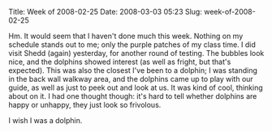 Title: Week of 2008-02-25
Date: 2008-03-03 05:23
Slug: week-of-2008-02-25

Hm. It would seem that I haven't done much this week. Nothing on my
schedule stands out to me; only the purple patches of my class time. I
did visit Shedd (again) yesterday, for another round of testing. The
bubbles look nice, and the dolphins showed interest (as well as fright,
but that's expected). This was also the closest I've been to a dolphin;
I was standing in the back wall walkway area, and the dolphins came up
to play with our guide, as well as just to peek out and look at us. It
was kind of cool, thinking about on it. I had one thought though: it's
hard to tell whether dolphins are happy or unhappy, they just look so
frivolous.

I wish I was a dolphin.

